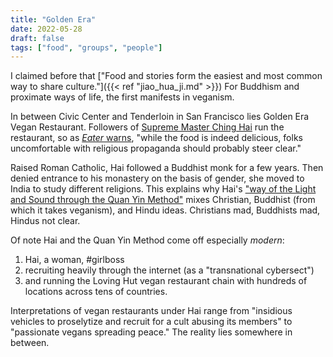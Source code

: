 ```yaml
---
title: "Golden Era"
date: 2022-05-28
draft: false
tags: ["food", "groups", "people"]
---
```

I claimed before that ["Food and stories form the easiest and most common way to share culture."]({{< ref "jiao_hua_ji.md" >}}) For Buddhism and proximate ways of life, the first manifests in veganism.

In between Civic Center and Tenderloin in San Francisco lies Golden Era Vegan Restaurant. Followers of [Supreme Master Ching Hai](https://en.wikipedia.org/wiki/Ching_Hai) run the restaurant, so as [_Eater_ warns](https://sf.eater.com/maps/best-restaurants-bars-cafes-tenderloin-san-francisco), "while the food is indeed delicious, folks uncomfortable with religious propaganda should probably steer clear."

Raised Roman Catholic, Hai followed a Buddhist monk for a few years. Then denied entrance to his monastery on the basis of gender, she moved to India to study different religions. This explains why Hai's ["way of the Light and Sound through the Quan Yin Method"](http://suprememastertv.tv/ajar/?wr_id=409&page=8) mixes Christian, Buddhist (from which it takes veganism), and Hindu ideas. Christians mad, Buddhists mad, Hindus not clear.

Of note Hai and the Quan Yin Method come off especially _modern_:
1. Hai, a woman, #girlboss
2. recruiting heavily through the internet (as a "transnational cybersect")
3. and running the Loving Hut vegan restaurant chain with hundreds of locations across tens of countries.

Interpretations of vegan restaurants under Hai range from "insidious vehicles to proselytize and recruit for a cult abusing its members" to "passionate vegans spreading peace." The reality lies somewhere in between. 
